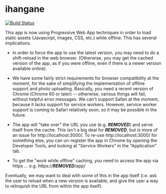 # ihangane

[![Build Status](https://travis-ci.com/Gizra/ihangane.svg?token=p2M1EeCrd3dY32WxWj3X&branch=master)](https://travis-ci.com/Gizra/ihangane)

This app is now using Progressive Web App techniques in order to load static
assets (Javascript, images, CSS, etc.) while offline. This has several
implications.

- In order to force the app to use the latest version, you may need to do a
  shift-reload in the web browser. (Otherwise, you may get the cached version
  of the app, as if you were offline, even if there is a newer version
  available online).

- We have some fairly strict requirements for browser compatibility at the
  moment, for the sake of simplifying the implementation of offline support and
  photo uploading. Basically, you need a recent version of Chrome (Chrome 60 or
  later) -- otherwise, various things will fail, without helpful error messages.
  We can't support Safari at the moment, because it lacks support for service
  workers. However, service worker support is coming to Safari relatively soon,
  so it may be possible in the future.

- The app will "take over" the URL you use (e.g. ***REMOVED***)
  and serve itself from the cache. This isn't a big deal for
  ***REMOVED***, but is more of an issue for
  http://localhost:3000/. To re-use http://localhost:3000/ for something else,
  you can un-register the app in Chrome by opening the Developer Tools, and
  looking at "Service Workers" in the "Application" tab.

- To get the "work while offline" caching, you need to access the app
  via https ... e.g. https://***REMOVED***/app/

Eventually, we may want to deal with some of this in the app itself (i.e. ask
the user to reload when a new version is available, and give the user a way to
relinquish the URL from within the app itself).
